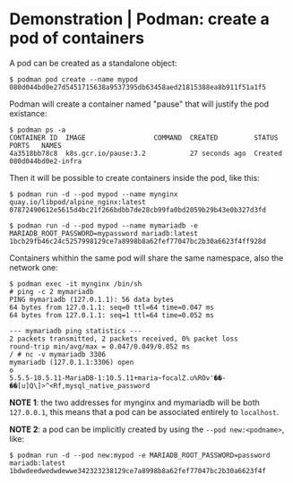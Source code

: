 # Demonstration | Podman: create a pod of containers

A pod can be created as a standalone object:

```console
$ podman pod create --name mypod
080d044bd0e27d5451715638a9537395db63458aed21815388ea8b911f51a1f5
```

Podman will create a container named "pause" that will justify the pod
existance:

```console
$ podman ps -a
CONTAINER ID  IMAGE                 COMMAND  CREATED         STATUS   PORTS   NAMES
4a3518bb78c8  k8s.gcr.io/pause:3.2           27 seconds ago  Created          080d044bd0e2-infra
```

Then it will be possible to create containers inside the pod, like this:

```console
$ podman run -d --pod mypod --name mynginx quay.io/libpod/alpine_nginx:latest
07872490612e5615d4bc21f266bdbb7de28cb99fa0bd2059b29b43e0b327d3fd
```

```console
$ podman run -d --pod mypod --name mymariadb -e MARIADB_ROOT_PASSWORD=mypassword mariadb:latest
1bcb29fb46c24c5257998129ce7a8998b8a62fef77047bc2b30a6623f4ff928d
```

Containers whithin the same pod will share the same namespace, also the network
one:

```console
$ podman exec -it mynginx /bin/sh
# ping -c 2 mymariadb
PING mymariadb (127.0.1.1): 56 data bytes
64 bytes from 127.0.1.1: seq=0 ttl=64 time=0.047 ms
64 bytes from 127.0.1.1: seq=1 ttl=64 time=0.052 ms

--- mymariadb ping statistics ---
2 packets transmitted, 2 packets received, 0% packet loss
round-trip min/avg/max = 0.047/0.049/0.052 ms
/ # nc -v mymariadb 3306
mymariadb (127.0.1.1:3306) open
o
5.5.5-10.5.11-MariaDB-1:10.5.11+maria~focalZ.u%ROv'��-��[u]Q\]>^<Rf,mysql_native_password
```

**NOTE 1**: the two addresses for mynginx and mymariadb will be both `127.0.0.1`,
this means that a pod can be associated entirely to `localhost`.

**NOTE 2**: a pod can be implicitly created by using the `--pod new:<podname>`, like:

```console
$ podman run -d --pod new:mypod -e MARIADB_ROOT_PASSWORD=password mariadb:latest
1bdwdeedwedwdewwe342323238129ce7a8998b8a62fef77047bc2b30a6623f4f
```
